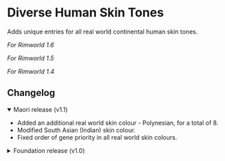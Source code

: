 # Diverse Human Skin Tones
Adds unique entries for all real world continental human skin tones.

*For Rimworld 1.6*

*For Rimworld 1.5*

*For Rimworld 1.4*


## Changelog

<details open>
	<summary>Maori release (v1.1)</summary>

- Added an additional real world skin colour - Polynesian, for a total of 8.
- Modified South Asian (Indian) skin colour.
- Fixed order of gene priority in all real world skin colours.

</details>

<details>
	<summary>Foundation release (v1.0)</summary>

Added 7 real world skin colours:
- Northern European
- Southern European (Mediterranean)
- West Asian (Arabian)
- East Asian
- South Asian (Indian)
- North African (Levantine)
- Southern African

</details>
